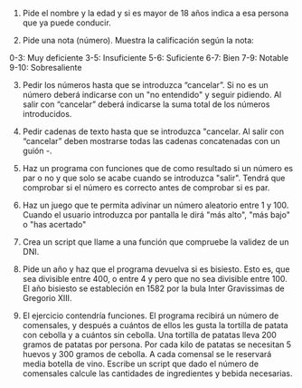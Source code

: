 1. Pide el nombre y la edad y si es mayor de 18 años indica a esa persona que ya puede conducir.

2. Pide una nota (número). Muestra la calificación según la nota:

0-3: Muy deficiente
3-5: Insuficiente
5-6: Suficiente
6-7: Bien
7-9: Notable
9-10: Sobresaliente

3. Pedir los números hasta que se introduzca “cancelar”. Si no es un número deberá indicarse con un "no entendido" y seguir pidiendo. Al salir con “cancelar” deberá indicarse la suma total de los números introducidos.

4. Pedir cadenas de texto hasta que se introduzca "cancelar. Al salir con “cancelar” deben mostrarse todas las cadenas concatenadas con un guión -.

5. Haz un programa con funciones que de como resultado si un número es par o no y que solo se acabe cuando se introduzca "salir". Tendrá que comprobar si el número es correcto antes de comprobar si es par.
6. Haz un juego que te permita adivinar un número aleatorio entre 1 y 100. Cuando el usuario introduzca por pantalla le dirá "más alto", "más bajo" o "has acertado"

7. Crea un script que llame a una función que compruebe la validez de un DNI.

8. Pide un año y haz que el programa devuelva si es bisiesto. Esto es, que sea divisible entre 400, o entre 4 y pero que no sea divisible entre 100. El año bisiesto se estableción en 1582 por la bula Inter Gravissimas de Gregorio XIII.

9. El ejercicio contendría funciones. El programa recibirá un número de comensales, y después a cuántos de ellos les gusta la tortilla de patata con cebolla y a cuántos sin cebolla. Una tortilla de patatas lleva 200 gramos de patatas por persona. Por cada kilo de patatas se necesitan 5 huevos y 300 gramos de cebolla. A cada comensal se le reservará media botella de vino. Escribe un script que dado el número de comensales calcule las cantidades de ingredientes y bebida necesarias.